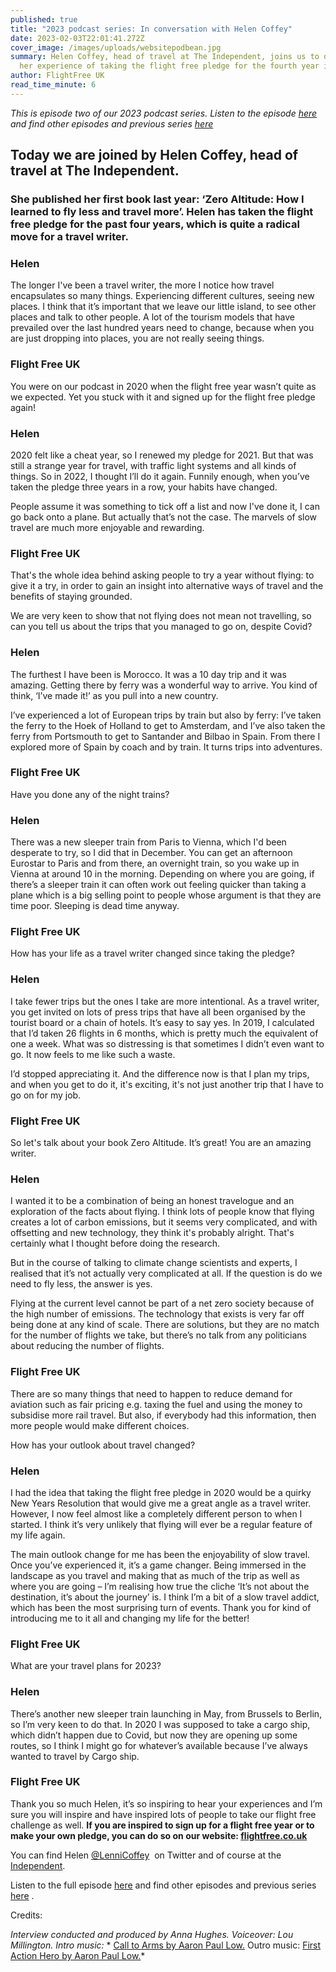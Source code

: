 ```yaml
---
published: true
title: "2023 podcast series: In conversation with Helen Coffey"
date: 2023-02-03T22:01:41.272Z
cover_image: /images/uploads/websitepodbean.jpg
summary: Helen Coffey, head of travel at The Independent, joins us to discuss
  her experience of taking the flight free pledge for the fourth year in a row. 
author: FlightFree UK
read_time_minute: 6
---
```

*This is episode two of our 2023 podcast series. Listen to the episode [here](https://flightfreeuk.podbean.com/e/in-conversation-with-helen-coffey/) and find other episodes and previous series [here](https://flightfree.co.uk/podcast/)*

## Today we are joined by Helen Coffey, head of travel at The Independent. 

### She published her first book last year: ‘Zero Altitude: How I learned to fly less and travel more’. Helen has taken the flight free pledge for the past four years, which is quite a radical move for a travel writer. 

### Helen

The longer I've been a travel writer, the more I notice how travel encapsulates so many things. Experiencing different cultures, seeing new places. I think that it’s important that we leave our little island, to see other places and talk to other people. A lot of the tourism models that have prevailed over the last hundred years need to change, because when you are just dropping into places, you are not really seeing things.

### Flight Free UK

You were on our podcast in 2020 when the flight free year wasn’t quite as we expected. Yet you stuck with it and signed up for the flight free pledge again!

### Helen

2020 felt like a cheat year, so I renewed my pledge for 2021. But that was still a strange year for travel, with traffic light systems and all kinds of things. So in 2022, I thought I’ll do it again. Funnily enough, when you’ve taken the pledge three years in a row, your habits have changed. 

People assume it was something to tick off a list and now I've done it, I can go back onto a plane. But actually that’s not the case. The marvels of slow travel are much more enjoyable and rewarding. 

### Flight Free UK

That's the whole idea behind asking people to try a year without flying: to give it a try, in order to gain an insight into alternative ways of travel and the benefits of staying grounded. 

We are very keen to show that not flying does not mean not travelling, so can you tell us about the trips that you managed to go on, despite Covid? 

### Helen

The furthest I have been is Morocco. It was a 10 day trip and it was amazing. Getting there by ferry was a wonderful way to arrive. You kind of think, ‘I’ve made it!’ as you pull into a new country.

I’ve experienced a lot of European trips by train but also by ferry: I’ve taken the ferry to the Hoek of Holland to get to Amsterdam, and I’ve also taken the ferry from Portsmouth to get to Santander and Bilbao in Spain. From there I explored more of Spain by coach and by train. It turns trips into adventures.

### Flight Free UK

Have you done any of the night trains? 

### Helen

There was a new sleeper train from Paris to Vienna, which I'd been desperate to try, so I did that in December. You can get an afternoon Eurostar to Paris and from there, an overnight train, so you wake up in Vienna at around 10 in the morning. Depending on where you are going, if there’s a sleeper train it can often work out feeling quicker than taking a plane which is a big selling point to people whose argument is that they are time poor. Sleeping is dead time anyway. 

### Flight Free UK

How has your life as a travel writer changed since taking the pledge?

### Helen

I take fewer trips but the ones I take are more intentional. As a travel writer, you get invited on lots of press trips that have all been organised by the tourist board or a chain of hotels. It’s easy to say yes. In 2019, I calculated that I’d taken 26 flights in 6 months, which is pretty much the equivalent of one a week. What was so distressing is that sometimes I didn’t even want to go. It now feels to me like such a waste. 

I’d stopped appreciating it. And the difference now is that I plan my trips, and when you get to do it, it's exciting, it's not just another trip that I have to go on for my job. 

### Flight Free UK

So let's talk about your book Zero Altitude. It’s great! You are an amazing writer.

### Helen

I wanted it to be a combination of being an honest travelogue and an exploration of the facts about flying. I think lots of people know that flying creates a lot of carbon emissions, but it seems very complicated, and with offsetting and new technology, they think it's probably alright. That's certainly what I thought before doing the research. 

But in the course of talking to climate change scientists and experts, I realised that it’s not actually very complicated at all. If the question is do we need to fly less, the answer is yes.

Flying at the current level cannot be part of a net zero society because of the high number of emissions. The technology that exists is very far off being done at any kind of scale. There are solutions, but they are no match for the number of flights we take, but there’s no talk from any politicians about reducing the number of flights.

### Flight Free UK

There are so many things that need to happen to reduce demand for aviation such as fair pricing e.g. taxing the fuel and using the money to subsidise more rail travel. But also, if everybody had this information, then more people would make different choices. 

How has your outlook about travel changed? 

### Helen

I had the idea that taking the flight free pledge in 2020 would be a quirky New Years Resolution that would give me a great angle as a travel writer. However, I now feel almost like a completely different person to when I started. I think it’s very unlikely that flying will ever be a regular feature of my life again. 

The main outlook change for me has been the enjoyability of slow travel. Once you’ve experienced it, it’s a game changer. Being immersed in the landscape as you travel and making that as much of the trip as well as where you are going – I’m realising how true the cliche ‘It’s not about the destination, it’s about the journey’ is. I think I’m a bit of a slow travel addict, which has been the most surprising turn of events. Thank you for kind of introducing me to it all and changing my life for the better! 

### Flight Free UK

What are your travel plans for 2023? 

### Helen

There’s another new sleeper train launching in May, from Brussels to Berlin, so I’m very keen to do that. In 2020 I was supposed to take a cargo ship, which didn’t happen due to Covid, but now they are opening up some routes, so I think I might go for whatever’s available because I’ve always wanted to travel by Cargo ship.

### Flight Free UK

Thank you so much Helen, it’s so inspiring to hear your experiences and I’m sure you will inspire and have inspired lots of people to take our flight free challenge as well. **If you are inspired to sign up for a flight free year or to make your own pledge, you can do so on our website: [flightfree.co.uk](http://flightfree.co.uk)**

You can find Helen [@LenniCoffey](https://twitter.com/lennicoffey?lang=en)  on Twitter and of course at the [Independent](https://www.independent.co.uk/author/helen-coffey). 

Listen to the full episode [here](https://flightfreeuk.podbean.com/e/in-conversation-with-helen-coffey/) and find other episodes and previous series [here](https://flightfree.co.uk/podcast/) .

Credits:

*Interview conducted and produced by Anna Hughes. Voiceover: Lou Millington. Intro music:* [](https://uppbeat.io/t/dan-barton/the-executive-lounge)* [Call to Arms by Aaron Paul Low.](https://uppbeat.io/t/aaron-paul-low/call-to-arms) Outro music: [First Action Hero by Aaron Paul Low.](https://uppbeat.io/t/aaron-paul-low/first-action-hero)*